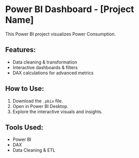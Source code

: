 # Power BI Dashboard - [Project Name]

This Power BI project visualizes Power Consumption.

## Features:
- Data cleaning & transformation
- Interactive dashboards & filters
- DAX calculations for advanced metrics

## How to Use:
1. Download the `.pbix` file.
2. Open in Power BI Desktop.
3. Explore the interactive visuals and insights.

## Tools Used:
- Power BI
- DAX
- Data Cleaning & ETL
